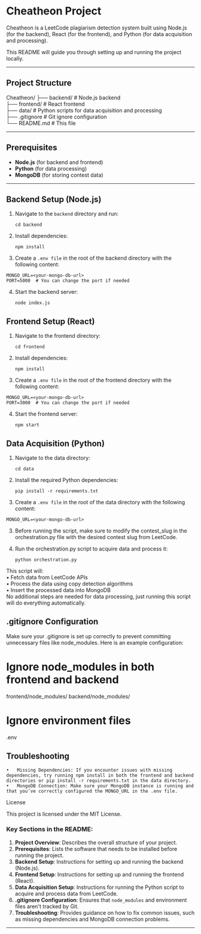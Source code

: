 # Cheatheon Project

Cheatheon is a LeetCode plagiarism detection system built using Node.js (for the backend), React (for the frontend), and Python (for data acquisition and processing).

This README will guide you through setting up and running the project locally.

---

## Project Structure

Cheatheon/
├── backend/                # Node.js backend  
├── frontend/               # React frontend  
├── data/                   # Python scripts for data acquisition and processing  
├── .gitignore              # Git ignore configuration  
└── README.md               # This file  

---

## Prerequisites

- **Node.js** (for backend and frontend)
- **Python** (for data processing)
- **MongoDB** (for storing contest data)

---

## Backend Setup (Node.js)

1. Navigate to the `backend` directory and run:
   ```console
   cd backend
   ```
2. Install dependencies:
   ```console
   npm install
   ```

3.	Create a `.env file` in the root of the backend directory with the following content:
   ```console
   MONGO_URL=<your-mongo-db-url>
   PORT=5000  # You can change the port if needed
   ```

4. Start the backend server:
   ```console
   node index.js
   ```


## Frontend Setup (React)


1. Navigate to the frontend directory:
   ```console
   cd frontend
   ```
2. Install dependencies:
   ```console
   npm install
   ```

3.	Create a `.env file` in the root of the frontend directory with the following content:
   ```console
   MONGO_URL=<your-mongo-db-url>
   PORT=3000  # You can change the port if needed
   ```

4. Start the frontend server:
   ```console
   npm start
   ```


## Data Acquisition (Python)


1. Navigate to the data directory:
   ```console
   cd data
   ```
2. Install the required Python dependencies:
   ```console
   pip install -r requirements.txt
   ```

3.	Create a `.env file` in the root of the data directory with the following content:
   ```console
   MONGO_URL=<your-mongo-db-url>
   ```

3.	Before running the script, make sure to modify the contest_slug in the orchestration.py file with the desired contest slug from LeetCode.

4. Run the orchestration.py script to acquire data and process it:
   ```console
   python orchestration.py
   ```

This script will:  
	•	Fetch data from LeetCode APIs  
	•	Process the data using copy detection algorithms  
	•	Insert the processed data into MongoDB  
No additional steps are needed for data processing, just running this script will do everything automatically.



## .gitignore Configuration

Make sure your .gitignore is set up correctly to prevent committing unnecessary files like node_modules. Here is an example configuration:

# Ignore node_modules in both frontend and backend
frontend/node_modules/
backend/node_modules/

# Ignore environment files
.env




## Troubleshooting

	•	Missing Dependencies: If you encounter issues with missing dependencies, try running npm install in both the frontend and backend directories or pip install -r requirements.txt in the data directory.
	•	MongoDB Connection: Make sure your MongoDB instance is running and that you’ve correctly configured the MONGO_URL in the .env file.



License

This project is licensed under the MIT License.

### Key Sections in the README:

1. **Project Overview**: Describes the overall structure of your project.
2. **Prerequisites**: Lists the software that needs to be installed before running the project.
3. **Backend Setup**: Instructions for setting up and running the backend (Node.js).
4. **Frontend Setup**: Instructions for setting up and running the frontend (React).
5. **Data Acquisition Setup**: Instructions for running the Python script to acquire and process data from LeetCode.
6. **.gitignore Configuration**: Ensures that `node_modules` and environment files aren't tracked by Git.
7. **Troubleshooting**: Provides guidance on how to fix common issues, such as missing dependencies and MongoDB connection problems.

---